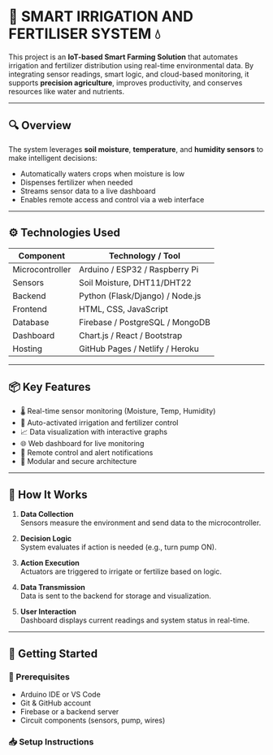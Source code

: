 # 🌱 SMART IRRIGATION AND FERTILISER SYSTEM 💧

This project is an **IoT-based Smart Farming Solution** that automates irrigation and fertilizer distribution using real-time environmental data. By integrating sensor readings, smart logic, and cloud-based monitoring, it supports **precision agriculture**, improves productivity, and conserves resources like water and nutrients.

---

## 🔍 Overview

The system leverages **soil moisture**, **temperature**, and **humidity sensors** to make intelligent decisions:
- Automatically waters crops when moisture is low
- Dispenses fertilizer when needed
- Streams sensor data to a live dashboard
- Enables remote access and control via a web interface

---

## ⚙️ Technologies Used

| Component       | Technology / Tool                      |
|-----------------|-----------------------------------------|
| Microcontroller | Arduino / ESP32 / Raspberry Pi         |
| Sensors         | Soil Moisture, DHT11/DHT22              |
| Backend         | Python (Flask/Django) / Node.js         |
| Frontend        | HTML, CSS, JavaScript                   |
| Database        | Firebase / PostgreSQL / MongoDB         |
| Dashboard       | Chart.js / React / Bootstrap            |
| Hosting         | GitHub Pages / Netlify / Heroku         |

---

## 📦 Key Features

- 🌡️ Real-time sensor monitoring (Moisture, Temp, Humidity)
- 🚿 Auto-activated irrigation and fertilizer control
- 📈 Data visualization with interactive graphs
- 🌐 Web dashboard for live monitoring
- 📲 Remote control and alert notifications
- 🔐 Modular and secure architecture

---

## 🧠 How It Works

1. **Data Collection**  
   Sensors measure the environment and send data to the microcontroller.

2. **Decision Logic**  
   System evaluates if action is needed (e.g., turn pump ON).

3. **Action Execution**  
   Actuators are triggered to irrigate or fertilize based on logic.

4. **Data Transmission**  
   Data is sent to the backend for storage and visualization.

5. **User Interaction**  
   Dashboard displays current readings and system status in real-time.

---

## 🚀 Getting Started

### 🔧 Prerequisites

- Arduino IDE or VS Code
- Git & GitHub account
- Firebase or a backend server
- Circuit components (sensors, pump, wires)

### 📥 Setup Instructions

